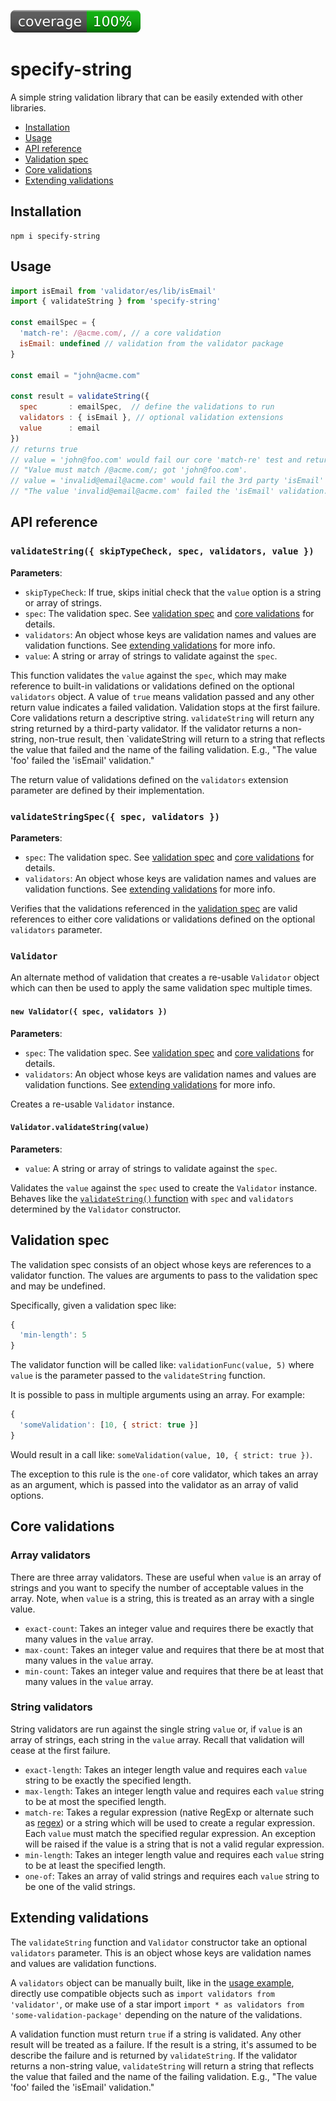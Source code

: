 [![coverage: 100%](./.readme-assets/coverage.svg)](https://github.com/liquid-labs/specify-string/pulls?q=is%3Apr+is%3Aclosed)

# specify-string

A simple string validation library that can be easily extended with other libraries.

- [Installation](#installation)
- [Usage](#usage)
- [API reference](#api-reference)
- [Validation spec](#validation-spec)
- [Core validations](#core-validations)
- [Extending validations](#extending-validations)

## Installation

```
npm i specify-string
```

## Usage

```javascript
import isEmail from 'validator/es/lib/isEmail'
import { validateString } from 'specify-string'

const emailSpec = {
  'match-re': /@acme.com/, // a core validation
  isEmail: undefined // validation from the validator package 
}

const email = "john@acme.com"

const result = validateString({
  spec       : emailSpec,  // define the validations to run
  validators : { isEmail }, // optional validation extensions
  value      : email
})
// returns true
// value = 'john@foo.com' would fail our core 'match-re' test and return:
// "Value must match /@acme.com/; got 'john@foo.com'.
// value = 'invalid@email@acme.com' would fail the 3rd party 'isEmail' test and return:
// "The value 'invalid@email@acme.com' failed the 'isEmail' validation."
```

## API reference

### `validateString({ skipTypeCheck, spec, validators, value })`

__Parameters__:
- `skipTypeCheck`: If true, skips initial check that the `value` option is a string or array of strings.
- `spec`: The validation spec. See [validation spec](#validation-spec) and [core validations](#core-validations) for details.
- `validators`: An object whose keys are validation names and values are validation functions. See [extending validations](#extending-validations) for more info.
- `value`: A string or array of strings to validate against the `spec`.

This function validates the `value` against the `spec`, which may make reference to built-in validations or validations defined on the optional `validators` object. A value of `true` means validation passed and any other return value indicates a failed validation. Validation stops at the first failure. Core validations return a descriptive string. `validateString` will return any string returned by a third-party validator. If the validator returns a non-string, non-true result, then `validateString will return to a string that reflects the value that failed and the name of the failing validation. E.g., "The value 'foo' failed the 'isEmail' validation."


The return value of validations defined on the `validators` extension parameter are defined by their implementation.

### `validateStringSpec({ spec, validators })`

__Parameters__:
- `spec`: The validation spec. See [validation spec](#validation-spec) and [core validations](#core-validations) for details.
- `validators`: An object whose keys are validation names and values are validation functions. See [extending validations](#extending-validations) for more info.

Verifies that the validations referenced in the [validation spec](#validation-spec) are valid references to either core validations or validations defined on the optional `validators` parameter.

### `Validator`

An alternate method of validation that creates a re-usable `Validator` object which can then be used to apply the same validation spec multiple times.

#### `new Validator({ spec, validators })`

__Parameters__:
- `spec`: The validation spec. See [validation spec](#validation-spec) and [core validations](#core-validations) for details.
- `validators`: An object whose keys are validation names and values are validation functions. See [extending validations](#extending-validations) for more info.

Creates a re-usable `Validator` instance.

#### `Validator.validateString(value)`

__Parameters__:
- `value`: A string or array of strings to validate against the `spec`.

Validates the `value` against the `spec` used to create the `Validator` instance. Behaves like the [`validateString()` function](#validatestring-skiptypecheck-spec-validators-value-) with `spec` and `validators` determined by the `Validator` constructor.


## Validation spec

The validation spec consists of an object whose keys are references to a validator function. The values are arguments to pass to the validation spec and may be undefined.

Specifically, given a validation spec like:
```javascript
{
  'min-length': 5
}
```

The validator function will be called like: `validationFunc(value, 5)` where `value` is the parameter passed to the `validateString` function.

It is possible to pass in multiple arguments using an array. For example:
```javascript
{
  'someValidation': [10, { strict: true }]
}
```

Would result in a call like: `someValidation(value, 10, { strict: true })`.

The exception to this rule is the `one-of` core validator, which takes an array as an argument, which is passed into the validator as an array of valid options.

## Core validations

### Array validators

There are three array validators. These are useful when `value` is an array of strings and you want to specify the number of acceptable values in the array. Note, when `value` is a string, this is treated as an array with a single value.

- `exact-count`: Takes an integer value and requires there be exactly that many values in the `value` array.
- `max-count`: Takes an integer value and requires that there be at most that many values in the `value` array.
- `min-count`: Takes an integer value and requires that there be at least that many values in the `value` array.

### String validators

String validators are run against the single string `value` or, if `value` is an array of strings, each string in the `value` array. Recall that validation will cease at the first failure.

- `exact-length`: Takes an integer length value and requires each `value` string to be exactly the specified length.
- `max-length`: Takes an integer length value and requires each `value` string to be at most the specified length.
- `match-re`: Takes a regular expression (native RegExp or alternate such as [regex](https://www.npmjs.com/package/regex)) or a string which will be used to create a regular expression. Each `value` must match the specified regular expression. An exception will be raised if the value is a string that is not a valid regular expression.
- `min-length`: Takes an integer length value and requires each `value` string to be at least the specified length.
- `one-of`: Takes an array of valid strings and requires each `value` string to be one of the valid strings.

## Extending validations

The `validateString` function and `Validator` constructor take an optional `validators` parameter. This is an object whose keys are validation names and values are validation functions.

A `validators` object can be manually built, like in the [usage example](#usage), directly use compatible objects such as `import validators from 'validator'`, or make use of a star import `import * as validators from 'some-validation-package'` depending on the nature of the validations.

A validation function must return `true` if a string is validated. Any other result will be treated as a failure. If the result is a string, it's assumed to be describe the failure and is returned by `validateString`. If the validator returns a non-string value, `validateString` will return a string that reflects the value that failed and the name of the failing validation. E.g., "The value 'foo' failed the 'isEmail' validation."
